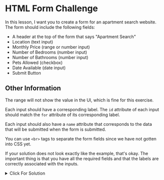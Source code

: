 # HTML Form Challenge

In this lesson, I want you to create a form for an apartment search website. The form should include the following fields:

- A header at the top of the form that says "Apartment Search"
- Location (text input)
- Monthly Price (range or number input)
- Number of Bedrooms (number input)
- Number of Bathrooms (number input)
- Pets Allowed (checkbox)
- Date Available (date input)
- Submit Button

## Other Information

The range will not show the value in the UI, which is fine for this exercise.

Each input should have a corresponding label. The `id` attribute of each input should match the `for` attribute of its corresponding label.

Each input should also have a `name` attribute that corresponds to the data that will be submitted when the form is submitted.

You can use `<br>` tags to separate the form fields since we have not gotten into CSS yet.

If your solution does not look exactly like the example, that's okay. The important thing is that you have all the required fields and that the labels are correctly associated with the inputs.

<details>
  <summary>Click For Solution</summary>

```html
<!DOCTYPE html>
<html lang="en">
  <head>
    <meta charset="UTF-8" />
    <meta name="viewport" content="width=device-width, initial-scale=1.0" />
    <title>HTML & CSS Sandbox</title>
  </head>
  <body>
    <header>
      <h1>Apartment Search</h1>
    </header>
    <main>
      <form>
        <div>
          <label for="location">Location</label>
          <input type="text" name="location" id="location" />
        </div>
        <br />

        <div>
          <label for="price">Price</label>
          <input type="range" name="price" id="price" />
        </div>
        <br />

        <div>
          <label for="bedrooms">Bedrooms</label>
          <input type="number" name="bedrooms" id="bedrooms" />
        </div>
        <br />

        <div>
          <label for="bathrooms">Bathrooms</label>
          <input type="number" name="bathrooms" id="bathrooms" />
        </div>
        <br />

        <div>
          <label for="pets">
            Pets
            <input type="checkbox" name="pets" id="pets" />
          </label>
        </div>
        <br />

        <div>
          <label for="date">Date Available</label>
          <input type="date" name="date" id="date" />
        </div>
        <br />

        <div>
          <input type="submit" value="Submit" />
        </div>
      </form>
    </main>
  </body>
</html>

```

</details>
